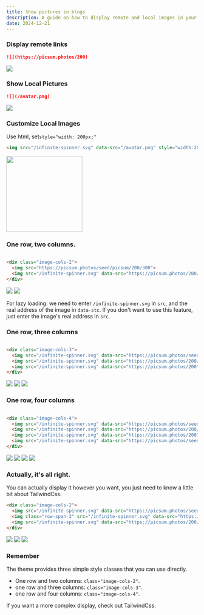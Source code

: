 ```yaml
---
title: Show pictures in blogs
description: A guide on how to display remote and local images in your blog posts, including customization and layout options.
date: 2024-12-21
---
```


### Display remote links

```md
![](https://picsum.photos/200)
```

![](https://picsum.photos/200)

### Show Local Pictures

```md
![](/avatar.png)
```

![](/avatar.png)

### Customize Local Images

Use html, set`style="width: 200px;"`

```html
<img src="/infinite-spinner.svg" data-src="/avatar.png" style="width:200px;">
```

<img src="/infinite-spinner.svg" data-src="/avatar.png" style="width:200px;">

### One row, two columns.

```html

<div class="image-cols-2">
  <img src="https://picsum.photos/seed/picsum/200/300">
  <img src="/infinite-spinner.svg" data-src="https://picsum.photos/200/300">
</div>
```

<div class="image-cols-2">
  <img src="https://picsum.photos/seed/picsum/200/300">
  <img src="/infinite-spinner.svg" data-src="https://picsum.photos/200/300" >
</div>


For lazy loading: we need to enter `/infinite-spinner.svg` in `src`, and the real address of the image in `data-stc`. If you don't want to use this feature, just enter the image's real address in `src`.

### One row, three columns

```html

<div class="image-cols-3">
  <img src="/infinite-spinner.svg" data-src="https://picsum.photos/seed/picsum/200/300">
  <img src="/infinite-spinner.svg" data-src="https://picsum.photos/200/300">
  <img src="/infinite-spinner.svg" data-src="https://picsum.photos/200">
</div>
```

<div class="image-cols-3">
  <img src="/infinite-spinner.svg" data-src="https://picsum.photos/seed/picsum/200/300">
  <img src="/infinite-spinner.svg" data-src="https://picsum.photos/200/300" >
  <img src="/infinite-spinner.svg" data-src="https://picsum.photos/200" >
</div>

### One row, four columns

```html

<div class="image-cols-4">
  <img src="/infinite-spinner.svg" data-src="https://picsum.photos/seed/picsum/200/300">
  <img src="/infinite-spinner.svg" data-src="https://picsum.photos/200/300">
  <img src="/infinite-spinner.svg" data-src="https://picsum.photos/200">
  <img src="/infinite-spinner.svg" data-src="https://picsum.photos/seed/picsum/200/300">
</div>
```

<div class="image-cols-4">
  <img class="object-fill" src="/infinite-spinner.svg" data-src="https://picsum.photos/seed/picsum/200/300">
  <img class="object-fill" src="/infinite-spinner.svg" data-src="https://picsum.photos/200/300" >
  <img class="object-fill" src="/infinite-spinner.svg" data-src="https://picsum.photos/200" >
  <img src="/infinite-spinner.svg" data-src="https://picsum.photos/seed/picsum/200/300">
</div>

### Actually, it's all right.

You can actually display it however you want, you just need to know a little bit about TailwindCss.

```html
<div class="image-cols-2">
  <img src="/infinite-spinner.svg" data-src="https://picsum.photos/seed/picsum/200/300">
  <img class="row-span-2" src="/infinite-spinner.svg" data-src="https://share.cirry.cn/images/astro-yi/pexels-jeffer-berrire-9027257.jpg">
  <img src="/infinite-spinner.svg" data-src="https://picsum.photos/200/300">
</div>
```

<div class="image-cols-2">
<img src="/infinite-spinner.svg" class="object-fill" data-src="https://picsum.photos/seed/picsum/200/300">
<img class="row-span-2 object-fill" src="/infinite-spinner.svg" data-src="https://share.cirry.cn/images/astro-yi/pexels-photo-8907866.jpeg">
<img src="/infinite-spinner.svg" class="object-fill" data-src="https://picsum.photos/200">
</div>

### Remember

The theme provides three simple style classes that you can use directly.

+ One row and two columns: `class="image-cols-2"`.
+ one row and three columns: `class="image-cols-3"`.
+ one row and four columns: `class="image-cols-4"`.

If you want a more complex display, check out TailwindCss.